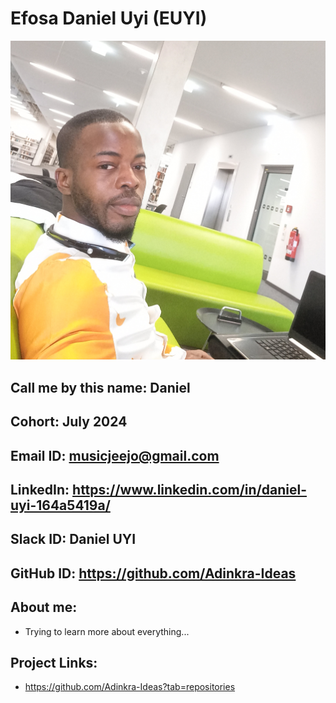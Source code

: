 # Efosa Daniel Uyi (EUYI)

<img src="./euyi.jpg" >

## Call me by this name: Daniel
## Cohort: July 2024
## Email ID: musicjeejo@gmail.com
## LinkedIn: https://www.linkedin.com/in/daniel-uyi-164a5419a/
## Slack ID: Daniel UYI
## GitHub ID: https://github.com/Adinkra-Ideas
## About me: 
- Trying to learn more about everything...
## Project Links:
- https://github.com/Adinkra-Ideas?tab=repositories
